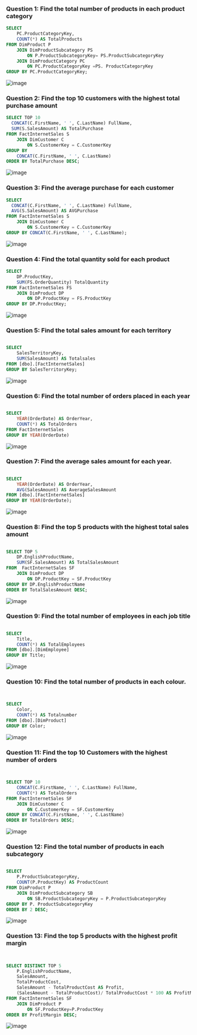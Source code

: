 ### Question 1: Find the total number of products in each product category

````sql
SELECT
	PC.ProductCategoryKey,
	COUNT(*) AS TotalProducts
FROM DimProduct P
	JOIN DimProductSubcategory PS
		ON P.ProductSubcategoryKey= PS.ProductSubcategoryKey
	JOIN DimProductCategory PC
		ON PC.ProductCategoryKey =PS. ProductCategoryKey
GROUP BY PC.ProductCategoryKey;
````
![image](https://github.com/user-attachments/assets/e57d66d0-76a0-404f-bbac-402d0ee66c79)


### Question 2: Find the top 10 customers with the highest total purchase amount

````sql
SELECT TOP 10 
  CONCAT(C.FirstName, ' ', C.LastName) FullName,
  SUM(S.SalesAmount) AS TotalPurchase
FROM FactInternetSales S
	JOIN DimCustomer C
		ON S.CustomerKey = C.CustomerKey
GROUP BY
    CONCAT(C.FirstName, ' ', C.LastName) 
ORDER BY TotalPurchase DESC;
````
![image](https://github.com/user-attachments/assets/bd281a59-fdaa-4969-a9fe-df1320ad355c)


### Question 3: Find the average purchase for each customer

````sql
SELECT 
  CONCAT(C.FirstName, ' ', C.LastName) FullName,
  AVG(S.SalesAmount) AS AVGPurchase
FROM FactInternetSales S
	JOIN DimCustomer C
		ON S.CustomerKey = C.CustomerKey
GROUP BY CONCAT(C.FirstName, ' ', C.LastName);
````
![image](https://github.com/user-attachments/assets/dd8af53c-6d34-4d24-841b-f6244ee577b6)


### Question 4: Find the total quantity sold for each product

````sql
SELECT
	DP.ProductKey,
	SUM(FS.OrderQuantity) TotalQuantity
FROM FactInternetSales FS 
	JOIN DimProduct DP
		ON DP.ProductKey = FS.ProductKey
GROUP BY DP.ProductKey;
````

![image](https://github.com/user-attachments/assets/b370e404-492b-40da-8693-000927722c7b)


### Question 5: Find the total sales amount for each territory

````sql

SELECT
	SalesTerritoryKey,
	SUM(SalesAmount) AS Totalsales
FROM [dbo].[FactInternetSales]
GROUP BY SalesTerritoryKey;
````

![image](https://github.com/user-attachments/assets/10191c9b-8c2e-468c-8ab1-98778be397bf)


### Question 6: Find the total number of orders placed in each year

````sql

SELECT
	YEAR(OrderDate) AS OrderYear,
	COUNT(*) AS TotalOrders
FROM FactInternetSales 
GROUP BY YEAR(OrderDate)
````

![image](https://github.com/user-attachments/assets/41595912-6bcc-47ba-906a-ccee443c881b)


### Question 7: Find the average sales amount for each year.

````sql

SELECT
	YEAR(OrderDate) AS OrderYear,
	AVG(SalesAmount) AS AverageSalesAmount
FROM [dbo].[FactInternetSales]
GROUP BY YEAR(OrderDate);
````

![image](https://github.com/user-attachments/assets/f5cd8aae-0068-4faf-88cc-c728cd60cc40)


### Question 8: Find the top 5 products with the highest total sales amount

````sql

SELECT TOP 5
	DP.EnglishProductName,
	SUM(SF.SalesAmount) AS TotalSalesAmount
FROM  FactInternetSales SF
	JOIN DimProduct DP 
		ON DP.ProductKey = SF.ProductKey
GROUP BY DP.EnglishProductName
ORDER BY TotalSalesAmount DESC;
````

![image](https://github.com/user-attachments/assets/734be042-eadf-4d54-8a45-34c39bf5808c)



### Question 9: Find the total number of employees in each job title

````sql

SELECT
	Title,
	COUNT(*) AS TotalEmployees
FROM [dbo].[DimEmployee]
GROUP BY Title;
````

![image](https://github.com/user-attachments/assets/c58a4be0-7729-4fff-a589-c8f174580084)


### Question 10: Find the total number of products in each colour.

````sql


SELECT
	Color,
	COUNT(*) AS Totalnumber
FROM [dbo].[DimProduct]
GROUP BY Color;
````

![image](https://github.com/user-attachments/assets/03ce332b-f5a3-4abe-98e1-5bab7a77d5a1)


### Question 11: Find the top 10 Customers with the highest number of orders

````sql


SELECT TOP 10
	CONCAT(C.FirstName, ' ', C.LastName) FullName,
	COUNT(*) AS TotalOrders
FROM FactInternetSales SF
	JOIN DimCustomer C
		ON C.CustomerKey = SF.CustomerKey
GROUP BY CONCAT(C.FirstName, ' ', C.LastName)
ORDER BY TotalOrders DESC;
````

![image](https://github.com/user-attachments/assets/e55e237a-41d4-4840-b5e6-665df18be208)



### Question 12: Find the total number of products in each subcategory

````sql

SELECT
	P.ProductSubcategoryKey,
	COUNT(P.ProductKey) AS ProductCount
FROM DimProduct P
	JOIN DimProductSubcategory SB
		ON SB.ProductSubcategoryKey = P.ProductSubcategoryKey
GROUP BY P. ProductSubcategoryKey
ORDER BY 2 DESC;
````

![image](https://github.com/user-attachments/assets/ee2a675f-f14b-4016-8aeb-564014c08c8c)


### Question 13: Find the top 5 products with the highest profit margin

````sql


SELECT DISTINCT TOP 5
	P.EnglishProductName,
	SalesAmount,
	TotalProductCost,
	SalesAmount - TotalProductCost AS Profit,
	(SalesAmount - TotalProductCost)/ TotalProductCost * 100 AS ProfitMargin
FROM FactInternetSales SF
	JOIN DimProduct P
		ON SF.ProductKey=P.ProductKey
ORDER BY ProfitMargin DESC;

````

![image](https://github.com/user-attachments/assets/637d12d8-1b46-456f-ab68-f45a0800adcf)
